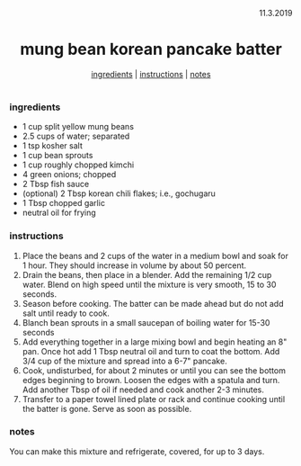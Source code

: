 <p align="right">11.3.2019</p>

<h1 align="center">mung bean korean pancake batter</h1>

<div align="center">
  <a href="#ingredients">ingredients</a> | 
  <a href="#instructions">instructions</a> | 
  <a href="#notes">notes</a>
</div>
<br>

### ingredients
- 1 cup split yellow mung beans
- 2.5 cups of water; separated
- 1 tsp kosher salt
- 1 cup bean sprouts
- 1 cup roughly chopped kimchi
- 4 green onions; chopped
- 2 Tbsp fish sauce
- (optional) 2 Tbsp korean chili flakes; i.e., gochugaru
- 1 Tbsp chopped garlic
- neutral oil for frying

### instructions
1. Place the beans and 2 cups of the water in a medium bowl and 
soak for 1 hour. They should increase in volume by about 50 percent.
1. Drain the beans, then place in a blender. Add the remaining 1/2 cup 
water. Blend on high speed until the mixture is very smooth, 15 to 30 seconds. 
1. Season before cooking. The batter can be made ahead but do not add salt until ready to cook.
1. Blanch bean sprouts in a small saucepan of boiling water for 15-30 seconds
1. Add everything together in a large mixing bowl and begin heating an 8" pan. Once hot add 1 Tbsp neutral oil and turn to coat the bottom. Add 3/4 cup of the mixture and spread into a 6-7" pancake.
1. Cook, undisturbed, for about 2 minutes or until you can see the bottom edges beginning to brown.  Loosen the edges with a spatula and turn. Add another Tbsp of oil if needed and cook another 2-3 minutes.
1. Transfer to a paper towel lined plate or rack and continue cooking until the batter is gone. Serve as soon as possible. 

### notes
You can make this mixture and refrigerate, covered, for up to 3 days.
